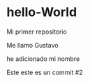 # hello-World
Mi primer repositorio

Me llamo Gustavo

he adicionado mi nombre

Este este es un commit #2
